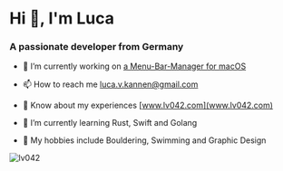 <h1>Hi 👋, I'm Luca</h1>
<h3>A passionate developer from Germany</h3>

- 🔭 I’m currently working on [a Menu-Bar-Manager for macOS](https://github.com/lv042/Cocoa-Menu-Bar-Manager)

- 📫 How to reach me luca.v.kannen@gmail.com

- 📄 Know about my experiences [www.lv042.com](www.lv042.com)

- 🌱 I’m currently learning Rust, Swift and Golang

- 💚 My hobbies include Bouldering, Swimming and Graphic Design

 <p><img align="center" src="https://github-readme-streak-stats.herokuapp.com/?user=lv042&" alt="lv042" /></p>
